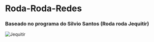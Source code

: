 # Roda-Roda-Redes
### Baseado no programa do Silvio Santos (Roda roda Jequitir)
![Jequitir](https://github.com/joaovictorferro/Roda-Roda-Redes/blob/master/imagem/Roda-roda-1900x900_c.jpg)
